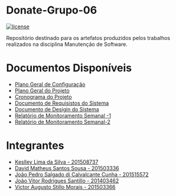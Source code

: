# Donate-Grupo-06
[![license](https://img.shields.io/github/license/keslleylima/Donate---Grupo-06.svg)](https://github.com/keslleylima/Donate---Grupo-06/blob/master/LICENSE)

Repositório destinado para os artefatos produzidos pelos trabalhos realizados na disciplina Manutenção de Software.

# Documentos Disponíveis
  - [Plano Geral de Configuração](https://github.com/keslleylima/Donate---Grupo-06/blob/master/1%C2%BA%20Etapa/Ger%C3%AAncia/PGC-DONATE.docx)
  - [Plano Geral do Projeto](https://github.com/keslleylima/Donate---Grupo-06/blob/master/1%C2%BA%20Etapa/Ger%C3%AAncia/PGP-DONATE.docx)
  - [Cronograma do Projeto](https://github.com/keslleylima/Donate---Grupo-06/blob/master/1%C2%BA%20Etapa/Ger%C3%AAncia/CGM-DONATE.docx)
  - [Documento de Requisistos do Sistema](https://github.com/keslleylima/Donate---Grupo-06/blob/master/1%C2%BA%20Etapa/Requisito/DRS-DONATE.docx)
  - [Documento de Desigin do Sistema](https://github.com/keslleylima/Donate---Grupo-06/blob/master/1%C2%BA%20Etapa/Design/DDS-DONATE.docx)
  - [Relatório de Monitoramento Semanal -1](https://github.com/keslleylima/Donate---Grupo-06/blob/master/1%C2%BA%20Etapa/Monitoramento/RMS01-DONATE.docx)
  - [Relatório de Monitoramento Semanal-2](https://github.com/keslleylima/Donate---Grupo-06/blob/master/1%C2%BA%20Etapa/Monitoramento/RMS02-DONATE.docx)
# Integrantes 
  - [Keslley Lima da Silva - 201508737](https://github.com/keslleylima)
  - [David Matheus Santos Sousa - 201503336 ](https://github.com/MSSDavid)
  - [João Pedro Salgado di Calvalcante Cunha - 201515572 ](https://github.com/joaopsalgado)
  - [João Vitor Rodrigues Santillo - 201403462 ](https://github.com/jvsantillo) 
  - [Victor Augusto Stillo Morais - 201503366 ](https://github.com/VictorStillo)
  
